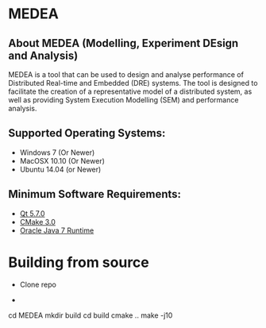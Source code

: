 # MEDEA
## About MEDEA (Modelling, Experiment DEsign and Analysis)
MEDEA is a tool that can be used to design and analyse performance of Distributed Real-time and Embedded (DRE) systems. The tool is designed to facilitate the creation of a representative model of a distributed system, as well as providing System Execution Modelling (SEM) and performance analysis.

## Supported Operating Systems:
* Windows 7 (Or Newer)
* MacOSX 10.10 (Or Newer)
* Ubuntu 14.04 (or Newer)

## Minimum Software Requirements:
* [Qt 5.7.0](https://www.qt.io/)
* [CMake 3.0](https://cmake.org/)
* [Oracle Java 7 Runtime](http://www.oracle.com/technetwork/java/javase/downloads/index.html)

# Building from source
* Clone repo
* ```
cd MEDEA
mkdir build
cd build
cmake ..
make -j10
```
